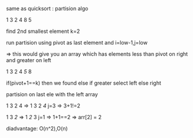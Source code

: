 same as quicksort : partision algo

1 3 2 4 8 5

find 2nd smallest element k=2

run partision using pivot as last element and i=low-1,j=low

=> this would give you an array which has elements less than pivot on right and greater on left

1 3 2 4 _5_ 8

if(pivot+1==k) then we found else if greater select left else right

partision on last ele with the left array

1 3 2 4 => 1 3 2 _4_ j=3 => 3+1!=2

1 3 _2_ => 1 _2_ 3 j=1 => 1+1==2 => arr[2] = 2

diadvantage: O(n^2),O(n)


